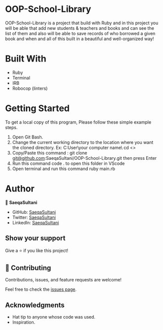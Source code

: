 # OOP-School-Library
OOP-School-Library is a project that build with Ruby and in this project you will be able that add new students & teachers and books and can see the list of them and also will be able to save records of who borrowed a given book and when and all of this  built in a beautiful and well-organized way!

# Built With

- Ruby
- Terminal
- IRB
- Robocop (linters)

# Getting Started
To get a local copy of this program, Please follow these simple example steps.

1. Open Git Bash.
2. Change the current working directory to the location where you want the cloned directory. Ex: C:User\your computer name\ cd <<your folder you want to clone to>>
3. Copy/Paste this command : git clone git@github.com:SaeqaSultani/OOP-School-Library.git
then press Enter
4. Run this command code . to open this folder in VScode
5. Open terminal and run this command ruby main.rb


# Author

👤 **SaeqaSultani**

- GitHub: [SaeqaSultani](https://github.com/SaeqaSultani)
- Twitter: [SaeqaSultani](https://twitter.com/SaeqaSultani)
- LinkedIn: [SaeqaSultani](https://www.linkedin.com/in/saeqa-sultani/)


## Show your support

Give a ⭐️ if you like this project!

## 🤝 Contributing

Contributions, issues, and feature requests are welcome!

Feel free to check the [issues page](https://github.com/SaeqaSultani/OOP-School-Library/issues).

## Acknowledgments

- Hat tip to anyone whose code was used.
- Inspiration.